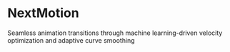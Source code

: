 # NextMotion
Seamless animation transitions through machine learning-driven velocity optimization and adaptive curve smoothing
